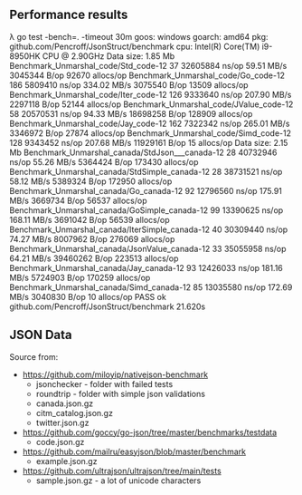 
## Performance results

λ go test -bench=. -timeout 30m
goos: windows
goarch: amd64
pkg: github.com/Pencroff/JsonStruct/benchmark
cpu: Intel(R) Core(TM) i9-8950HK CPU @ 2.90GHz
Data size: 1.85 Mb
Benchmark_Unmarshal_code/Std_code-12                  37          32605884 ns/op          59.51 MB/s     3045344 B/op      92670 allocs/op
Benchmark_Unmarshal_code/Go_code-12                  186           5809410 ns/op         334.02 MB/s     3075540 B/op      13509 allocs/op
Benchmark_Unmarshal_code/Iter_code-12                126           9333640 ns/op         207.90 MB/s     2297118 B/op      52144 allocs/op
Benchmark_Unmarshal_code/JValue_code-12               58          20570531 ns/op          94.33 MB/s    18698258 B/op     128909 allocs/op
Benchmark_Unmarshal_code/Jay_code-12                 162           7322342 ns/op         265.01 MB/s     3346972 B/op      27874 allocs/op
Benchmark_Unmarshal_code/Simd_code-12                128           9343452 ns/op         207.68 MB/s    11929161 B/op         15 allocs/op
Data size: 2.15 Mb
Benchmark_Unmarshal_canada/StdJson___canada-12       28          40732946 ns/op          55.26 MB/s     5364424 B/op     173430 allocs/op
Benchmark_Unmarshal_canada/StdSimple_canada-12       28          38731521 ns/op          58.12 MB/s     5389324 B/op     172950 allocs/op
Benchmark_Unmarshal_canada/Go_canada-12              92          12796560 ns/op         175.91 MB/s     3669734 B/op      56537 allocs/op
Benchmark_Unmarshal_canada/GoSimple_canada-12        99          13390625 ns/op         168.11 MB/s     3691042 B/op      56539 allocs/op
Benchmark_Unmarshal_canada/IterSimple_canada-12      40          30309440 ns/op          74.27 MB/s     8007962 B/op     276069 allocs/op
Benchmark_Unmarshal_canada/JsonValue_canada-12       33          35055958 ns/op          64.21 MB/s    39460262 B/op     223513 allocs/op
Benchmark_Unmarshal_canada/Jay_canada-12             93          12426033 ns/op         181.16 MB/s     5724903 B/op     170259 allocs/op
Benchmark_Unmarshal_canada/Simd_canada-12            85          13035580 ns/op         172.69 MB/s     3040830 B/op         10 allocs/op
PASS
ok      github.com/Pencroff/JsonStruct/benchmark        21.620s


## JSON Data

Source from:

* https://github.com/miloyip/nativejson-benchmark
  * jsonchecker - folder with failed tests
  * roundtrip - folder with simple json validations
  * canada.json.gz
  * citm_catalog.json.gz
  * twitter.json.gz
* https://github.com/goccy/go-json/tree/master/benchmarks/testdata
  * code.json.gz
* https://github.com/mailru/easyjson/blob/master/benchmark
  * example.json.gz
* https://github.com/ultrajson/ultrajson/tree/main/tests
  * sample.json.gz - a lot of unicode characters
